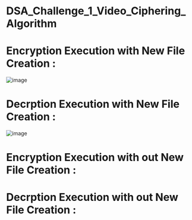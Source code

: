 # DSA_Challenge_1_Video_Ciphering_Algorithm

# Encryption Execution with New File Creation :
![image](https://user-images.githubusercontent.com/72125175/157833783-2bab5131-be2d-4873-9ae9-04a514b666c2.png)


# Decrption Execution with New File Creation :
![image](https://user-images.githubusercontent.com/72125175/157834114-0a369470-2496-481c-8c0d-fb5c310af0ce.png)


# Encryption Execution with out New File Creation :


# Decrption Execution with out New File Creation :
